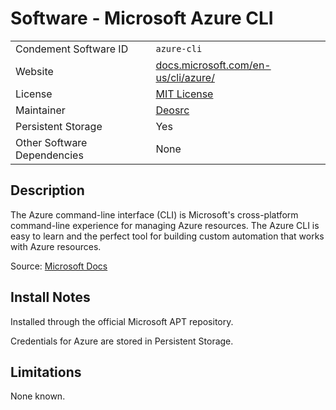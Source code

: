 # Software - Microsoft Azure CLI

|                             |                                                                                    |
| --------------------------- | ---------------------------------------------------------------------------------- |
| Condement Software ID       | `azure-cli`                                                                        |
| Website                     | [docs.microsoft.com/en-us/cli/azure/](https://docs.microsoft.com/en-us/cli/azure/) |
| License                     | [MIT License](https://github.com/Azure/azure-cli/blob/dev/LICENSE)                 |
| Maintainer                  | [Deosrc](https://github.com/deosrc)                                                |
| Persistent Storage          | Yes                                                                                |
| Other Software Dependencies | None                                                                               |

## Description

The Azure command-line interface (CLI) is Microsoft's cross-platform command-line experience for managing Azure resources. The Azure CLI is easy to learn and the perfect tool for building custom automation that works with Azure resources.

Source: [Microsoft Docs](https://docs.microsoft.com/en-us/cli/azure/)

## Install Notes

Installed through the official Microsoft APT repository.

Credentials for Azure are stored in Persistent Storage.

## Limitations

None known.
